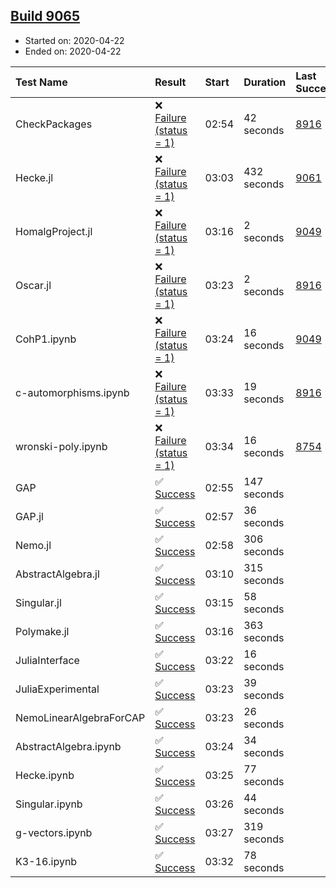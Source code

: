 ## [Build 9065](https://oscarci.mathematik.uni-kl.de/job/oscar/9065/)

* Started on: 2020-04-22
* Ended on: 2020-04-22

| Test Name    | Result | Start | Duration | Last Success | First Failure |
|:-------------|:-------|:------|:---------|:-------------|:--------------|
| CheckPackages | ❌ [Failure (status = 1)](https://oscarci.mathematik.uni-kl.de/job/oscar/9065/artifact/logs/build-9065/CheckPackages.log) | 02:54 | 42 seconds | [8916](https://oscarci.mathematik.uni-kl.de/job/oscar/8916/) | [8920](https://oscarci.mathematik.uni-kl.de/job/oscar/8920/) |
| Hecke.jl | ❌ [Failure (status = 1)](https://oscarci.mathematik.uni-kl.de/job/oscar/9065/artifact/logs/build-9065/Hecke.jl.log) | 03:03 | 432 seconds | [9061](https://oscarci.mathematik.uni-kl.de/job/oscar/9061/) | [9062](https://oscarci.mathematik.uni-kl.de/job/oscar/9062/) |
| HomalgProject.jl | ❌ [Failure (status = 1)](https://oscarci.mathematik.uni-kl.de/job/oscar/9065/artifact/logs/build-9065/HomalgProject.jl.log) | 03:16 | 2 seconds | [9049](https://oscarci.mathematik.uni-kl.de/job/oscar/9049/) | [9050](https://oscarci.mathematik.uni-kl.de/job/oscar/9050/) |
| Oscar.jl | ❌ [Failure (status = 1)](https://oscarci.mathematik.uni-kl.de/job/oscar/9065/artifact/logs/build-9065/Oscar.jl.log) | 03:23 | 2 seconds | [8916](https://oscarci.mathematik.uni-kl.de/job/oscar/8916/) | [8920](https://oscarci.mathematik.uni-kl.de/job/oscar/8920/) |
| CohP1.ipynb | ❌ [Failure (status = 1)](https://oscarci.mathematik.uni-kl.de/job/oscar/9065/artifact/logs/build-9065/CohP1.ipynb.log) | 03:24 | 16 seconds | [9049](https://oscarci.mathematik.uni-kl.de/job/oscar/9049/) | [9050](https://oscarci.mathematik.uni-kl.de/job/oscar/9050/) |
| c-automorphisms.ipynb | ❌ [Failure (status = 1)](https://oscarci.mathematik.uni-kl.de/job/oscar/9065/artifact/logs/build-9065/c-automorphisms.ipynb.log) | 03:33 | 19 seconds | [8916](https://oscarci.mathematik.uni-kl.de/job/oscar/8916/) | [8920](https://oscarci.mathematik.uni-kl.de/job/oscar/8920/) |
| wronski-poly.ipynb | ❌ [Failure (status = 1)](https://oscarci.mathematik.uni-kl.de/job/oscar/9065/artifact/logs/build-9065/wronski-poly.ipynb.log) | 03:34 | 16 seconds | [8754](https://oscarci.mathematik.uni-kl.de/job/oscar/8754/) | [8755](https://oscarci.mathematik.uni-kl.de/job/oscar/8755/) |
| GAP | ✅ [Success](https://oscarci.mathematik.uni-kl.de/job/oscar/9065/artifact/logs/build-9065/GAP.log) | 02:55 | 147 seconds |  |  |
| GAP.jl | ✅ [Success](https://oscarci.mathematik.uni-kl.de/job/oscar/9065/artifact/logs/build-9065/GAP.jl.log) | 02:57 | 36 seconds |  |  |
| Nemo.jl | ✅ [Success](https://oscarci.mathematik.uni-kl.de/job/oscar/9065/artifact/logs/build-9065/Nemo.jl.log) | 02:58 | 306 seconds |  |  |
| AbstractAlgebra.jl | ✅ [Success](https://oscarci.mathematik.uni-kl.de/job/oscar/9065/artifact/logs/build-9065/AbstractAlgebra.jl.log) | 03:10 | 315 seconds |  |  |
| Singular.jl | ✅ [Success](https://oscarci.mathematik.uni-kl.de/job/oscar/9065/artifact/logs/build-9065/Singular.jl.log) | 03:15 | 58 seconds |  |  |
| Polymake.jl | ✅ [Success](https://oscarci.mathematik.uni-kl.de/job/oscar/9065/artifact/logs/build-9065/Polymake.jl.log) | 03:16 | 363 seconds |  |  |
| JuliaInterface | ✅ [Success](https://oscarci.mathematik.uni-kl.de/job/oscar/9065/artifact/logs/build-9065/JuliaInterface.log) | 03:22 | 16 seconds |  |  |
| JuliaExperimental | ✅ [Success](https://oscarci.mathematik.uni-kl.de/job/oscar/9065/artifact/logs/build-9065/JuliaExperimental.log) | 03:23 | 39 seconds |  |  |
| NemoLinearAlgebraForCAP | ✅ [Success](https://oscarci.mathematik.uni-kl.de/job/oscar/9065/artifact/logs/build-9065/NemoLinearAlgebraForCAP.log) | 03:23 | 26 seconds |  |  |
| AbstractAlgebra.ipynb | ✅ [Success](https://oscarci.mathematik.uni-kl.de/job/oscar/9065/artifact/logs/build-9065/AbstractAlgebra.ipynb.log) | 03:24 | 34 seconds |  |  |
| Hecke.ipynb | ✅ [Success](https://oscarci.mathematik.uni-kl.de/job/oscar/9065/artifact/logs/build-9065/Hecke.ipynb.log) | 03:25 | 77 seconds |  |  |
| Singular.ipynb | ✅ [Success](https://oscarci.mathematik.uni-kl.de/job/oscar/9065/artifact/logs/build-9065/Singular.ipynb.log) | 03:26 | 44 seconds |  |  |
| g-vectors.ipynb | ✅ [Success](https://oscarci.mathematik.uni-kl.de/job/oscar/9065/artifact/logs/build-9065/g-vectors.ipynb.log) | 03:27 | 319 seconds |  |  |
| K3-16.ipynb | ✅ [Success](https://oscarci.mathematik.uni-kl.de/job/oscar/9065/artifact/logs/build-9065/K3-16.ipynb.log) | 03:32 | 78 seconds |  |  |
